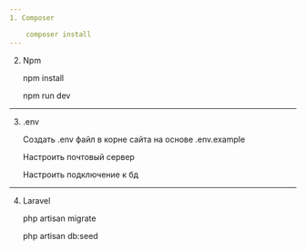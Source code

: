 ```yaml
---
1. Composer

    composer install
---
```

2. Npm

    npm install
   
    npm run dev

---
3. .env

   Создать .env файл в корне сайта на основе .env.example
   
    Настроить почтовый сервер

    Настроить подключение к бд

---
4. Laravel

    php artisan migrate
   
    php artisan db:seed
